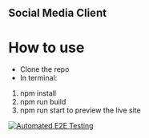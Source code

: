 ## Social Media Client

# How to use

* Clone the repo
* In terminal:
1. npm install
2. npm run build
3. npm run start to preview the live site

[![Automated E2E Testing](https://github.com/Noizenne/social-media-client-workflow/actions/workflows/e2e-test.yml/badge.svg)](https://github.com/Noizenne/social-media-client-workflow/actions/workflows/e2e-test.yml)
